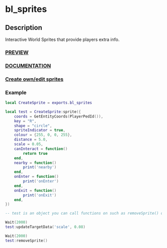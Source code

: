 # bl_sprites
## Description
Interactive World Sprites that provide players extra info.

### [PREVIEW](https://youtu.be/vmtox_rdTOE)

### [DOCUMENTATION](https://docs.byte-labs.net/bl_sprites)

### [Create own/edit sprites](https://www.figma.com/file/lCa8qRBuXazc4jXBpaHAuC/Byte-Labs-Sprites?type=design&node-id=0%3A1&mode=design&t=PI6EaFRVr89TyzA4-1)

### Example
```lua
local CreateSprite = exports.bl_sprites

local test = CreateSprite:sprite({
    coords = GetEntityCoords(PlayerPedId()),
    key = "R",
    shape = "circle",
    spriteIndicator = true,
    colour = {255, 0, 0, 255},
    distance = 5.0,
    scale = 0.05,
    canInteract = function()
        return true
    end,
    nearby = function()
        print('nearby')
    end,
    onEnter = function()
        print('onEnter')
    end,
    onExit = function()
        print('onExit')
    end,
})

-- test is an object you can call functions on such as removeSprite() or updateTargetData()

Wait(2000)
test:updateTargetData('scale', 0.08)

Wait(2000)
test:removeSprite()
```
